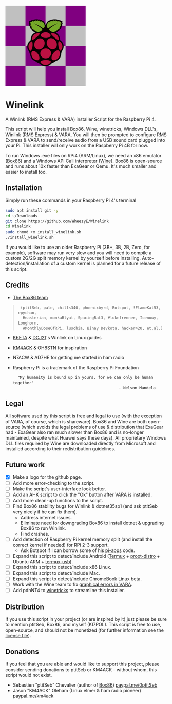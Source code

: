 ![logo](WinelinkLogo.png "logo")
# Winelink
A Winlink (RMS Express & VARA) installer Script for the Raspberry Pi 4.

This script will help you install Box86, Wine, winetricks, Windows DLL's, Winlink (RMS Express) & VARA.  You will then be prompted to configure RMS Express & VARA to send/receive audio from a USB sound card plugged into your Pi.  This installer will only work on the Raspberry Pi 4B for now.

To run Windows .exe files on RPi4 (ARM/Linux), we need an x86 emulator ([Box86](https://github.com/ptitSeb/box86)) and a Windows API Call interpreter ([Wine](https://github.com/wine-mirror/wine)).  Box86 is open-source and runs about 10x faster than ExaGear or Qemu.  It's much smaller and easier to install too.

## Installation
Simply run these commands in your Raspberry Pi 4's terminal
```bash
sudo apt install git -y
cd ~/Downloads
git clone https://github.com/WheezyE/Winelink
cd Winelink
sudo chmod +x install_winelink.sh
./install_winelink.sh
```

If you would like to use an older Raspberry Pi (3B+, 3B, 2B, Zero, for example), software may run very slow and you will need to compile a custom 2G/2G split memory kernel by yourself before installing.  Auto-detection/installation of a custom kernel is planned for a future release of this script.
    
## Credits
 - [The Box86 team](https://discord.gg/Fh8sjmu)
>      (ptitSeb, pale, chills340, phoenixbyrd, Botspot, !FlameKat53, epychan,
>       Heasterian, monkaBlyat, SpacingBat3, #lukefrenner, Icenowy, Longhorn,
>       #MonthlyDoseOfRPi, luschia, Binay Devkota, hacker420, et.al.)
 - [K6ETA](http://k6eta.com/linux/installing-rms-express-on-linux-with-wine) & [DCJ21](https://dcj21net.wordpress.com/2016/06/17/install-rms-express-linux/)'s Winlink on Linux guides
 - [KM4ACK](https://github.com/km4ack/pi-build) & OH8STN for inspiration
 - N7ACW & AD7HE for getting me started in ham radio
 - Raspberry Pi is a trademark of the Raspberry Pi Foundation

         "My humanity is bound up in yours, for we can only be human together"
                                                     - Nelson Mandela

## Legal
All software used by this script is free and legal to use (with the exception of VARA, of course, which is shareware).  Box86 and Wine are both open-source (which avoids the legal problems of use & distribution that ExaGear had - ExaGear also ran much slower than Box86 and is no-longer maintained, despite what Huawei says these days).  All proprietary Windows DLL files required by Wine are downloaded directly from Microsoft and installed according to their redistribution guidelines.

## Future work
 - [x] Make a logo for the github page.
 - [ ] Add more error-checking to the script.
 - [ ] Make the script's user-interface look better.
 - [ ] Add an AHK script to click the "Ok" button after VARA is installed.
 - [ ] Add more clean-up functions to the script.
 - [ ] Find Box86 stability bugs for Winlink & dotnet35sp1 (and ask ptitSeb very nicely if he can fix them).
   - Address internet issues.
   - Eliminate need for downgrading Box86 to install dotnet & upgrading Box86 to run Winlink.
   - Find crashes.
 - [ ] Add detection of Raspberry Pi kernel memory split (and install the correct kernel if needed) for RPi 2-3 support.
   - Ask Botspot if I can borrow some of his [pi-apps](https://github.com/Botspot/pi-apps) code.
 - [ ] Expand this script to detect/include Android ([Termux](https://github.com/termux/termux-app) + [proot-distro](https://github.com/termux/proot-distro) + Ubuntu ARM + [termux-usb](https://wiki.termux.com/wiki/Termux-usb)).
 - [ ] Expand this script to detect/include x86 Linux.
 - [ ] Expand this script to detect/include Mac.
 - [ ] Expand this script to detect/include ChromeBook Linux beta.
 - [ ] Work with the Wine team to fix [graphical errors in VARA](https://forum.winehq.org/viewtopic.php?f=8&t=34910).
 - [ ] Add pdhNT4 to [winetricks](https://github.com/Winetricks/winetricks) to streamline this installer.

## Distribution
If you use this script in your project (or are inspired by it) just please be sure to mention ptitSeb, Box86, and myself (KI7POL).  This script is free to use, open-source, and should not be monetized (for further information see the [license file](LICENSE)).

## Donations
If you feel that you are able and would like to support this project, please consider sending donations to ptitSeb or KM4ACK - without whom, this script would not exist.
 - Sebastien "ptitSeb" Chevalier (author of [Box86](https://github.com/ptitSeb/box86)) [paypal.me/0ptitSeb](paypal.me/0ptitSeb)
 - Jason "KM4ACK" Oleham (Linux elmer & ham radio pioneer) [paypal.me/km4ack](paypal.me/km4ack)
